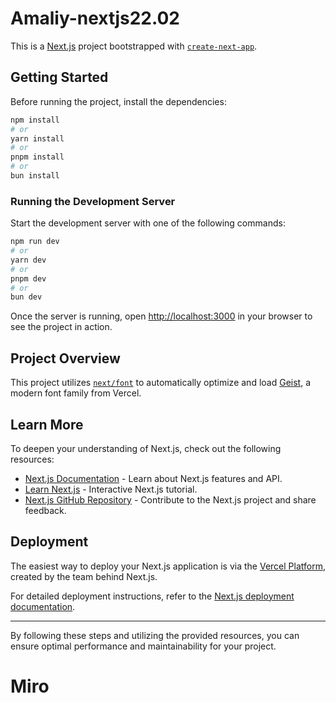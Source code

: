 # Amaliy-nextjs22.02

This is a [Next.js](https://nextjs.org) project bootstrapped with [`create-next-app`](https://github.com/vercel/next.js/tree/canary/packages/create-next-app).

## Getting Started

Before running the project, install the dependencies:

```bash
npm install
# or
yarn install
# or
pnpm install
# or
bun install
```

### Running the Development Server

Start the development server with one of the following commands:

```bash
npm run dev
# or
yarn dev
# or
pnpm dev
# or
bun dev
```

Once the server is running, open [http://localhost:3000](http://localhost:3000) in your browser to see the project in action.

## Project Overview

This project utilizes [`next/font`](https://nextjs.org/docs/app/building-your-application/optimizing/fonts) to automatically optimize and load [Geist](https://vercel.com/font), a modern font family from Vercel.

## Learn More

To deepen your understanding of Next.js, check out the following resources:

- [Next.js Documentation](https://nextjs.org/docs) - Learn about Next.js features and API.
- [Learn Next.js](https://nextjs.org/learn) - Interactive Next.js tutorial.
- [Next.js GitHub Repository](https://github.com/vercel/next.js) - Contribute to the Next.js project and share feedback.

## Deployment

The easiest way to deploy your Next.js application is via the [Vercel Platform](https://vercel.com/new?utm_medium=default-template&filter=next.js&utm_source=create-next-app&utm_campaign=create-next-app-readme), created by the team behind Next.js.

For detailed deployment instructions, refer to the [Next.js deployment documentation](https://nextjs.org/docs/app/building-your-application/deploying).

---

By following these steps and utilizing the provided resources, you can ensure optimal performance and maintainability for your project.

# Miro
